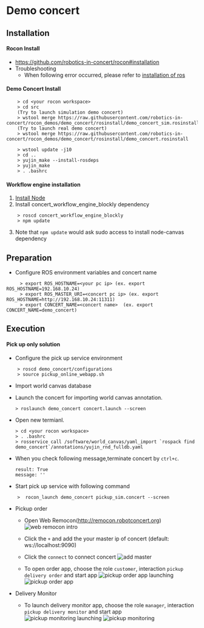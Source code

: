 # Demo concert
## Installation
#### Rocon Install
* https://github.com/robotics-in-concert/rocon#installation
* Troubleshooting
  * When following error occurred, please refer to [installation of ros](http://wiki.ros.org/indigo/Installation/Ubuntu)

#### Demo Concert Install
```    
    > cd <your rocon workspace>
    > cd src
    (Try to launch simulation demo concert)
    > wstool merge https://raw.githubusercontent.com/robotics-in-concert/rocon_demos/demo_concert/rosinstall/demo_concert_sim.rosinstall
    (Try to launch real demo concert)
    > wstool merge https://raw.githubusercontent.com/robotics-in-concert/rocon_demos/demo_concert/rosinstall/demo_concert.rosinstall
    
    > wstool update -j10
    > cd ..
    > yujin_make --install-rosdeps
    > yujin_make
    > . .bashrc
```    
#### Workflow engine installation

1. [Install Node](https://github.com/joyent/node/wiki/Installing-Node.js-via-package-manager#ubuntu-debian-linux-mint-elementary-os-etc)
2. Install concert_workflow_engine_blockly dependency

```  
    > roscd concert_workflow_engine_blockly
    > npm update
```

3. Note that `npm update` would ask sudo access to install node-canvas dependency
    
## Preparation

* Configure ROS environment variables and concert name
```
     > export ROS_HOSTNAME=<your pc ip> (ex. export ROS_HOSTNAME=192.168.10.24)
     > export ROS_MASTER_URI=<concert pc ip> (ex. export ROS_HOSTNAME=http://192.168.10.24:11311)
     > export CONCERT_NAME=<concert name>  (ex. export CONCERT_NAME=demo_concert)
```

## Execution

#### Pick up only solution
* Configure the pick up service environment
```    
    > roscd demo_concert/configurations
    > source pickup_online_webapp.sh
```    

* Import world canvas database
 * Launch the concert for importing world canvas annotation.
 
      ```    
      > roslaunch demo_concert concert.launch --screen
      ```
 * Open new termianl.
  
      ```
      > cd <your rocon workspace>
      > . .bashrc
      > rosservice call /software/world_canvas/yaml_import `rospack find demo_concert`/annotations/yujin_rnd_fulldb.yaml
      ``` 
 * When you check following message,terminate concert by ```ctrl+c```.
  
      ```
      result: True
      message: ''
      ```

* Start pick up service with following command
```         
    >  rocon_launch demo_concert pickup_sim.concert --screen
```    
   
* Pickup order
   * Open Web Remocon(http://remocon.robotconcert.org)
   ![web remocon intro](https://raw.githubusercontent.com/robotics-in-concert/rocon_demos/demo_concert/imgs/web_remocon_intro.png)

   *  Click the ```+``` and add the your master ip of concert (default: ws://localhost:9090)
   *  Click the ```connect``` to connect concert
   ![add master](https://raw.githubusercontent.com/robotics-in-concert/rocon_demos/demo_concert/imgs/web_remocon_add_master_ip.png)
          
   *  To open order app, choose the role ```customer```, interaction ```pickup delivery order``` and start app
      ![pickup order app launching](https://raw.githubusercontent.com/robotics-in-concert/rocon_demos/demo_concert/imgs/web_remocon_monitoring_app_launch.png)
      ![pickup order app](https://raw.githubusercontent.com/robotics-in-concert/rocon_demos/demo_concert/imgs/web_remocon_order_app.png)
          
* Delivery Monitor
   * To launch delivery monitor app, choose the role ```manager```, interaction ```pickup delivery monitor``` and start app
   ![pickup monitoring launching](https://github.com/robotics-in-concert/rocon_demos/blob/demo_concert/imgs/web_remocon_monitoring_app_launch.png)
   ![pickup monitoring](https://raw.githubusercontent.com/robotics-in-concert/rocon_demos/demo_concert/imgs/web_remocon_monitoring_app.png)

